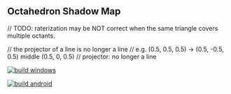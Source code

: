 ## Octahedron Shadow Map

// TODO: raterization may be NOT correct when the same triangle covers multiple octants.

// the projector of a line is no longer a line
// e.g. (0.5, 0.5, 0.5) -> (0.5, -0.5, 0.5) middle (0.5, 0, 0.5)
// projector: no longer a line

[![build windows](https://github.com/HanetakaChou/Image-Synthesis/actions/workflows/build-windows.yml/badge.svg)](https://github.com/HanetakaChou/Image-Synthesis/actions/workflows/build-windows.yml)  

[![build android](https://github.com/HanetakaChou/Image-Synthesis/actions/workflows/build-android.yml/badge.svg)](https://github.com/HanetakaChou/Image-Synthesis/actions/workflows/build-android.yml)  
